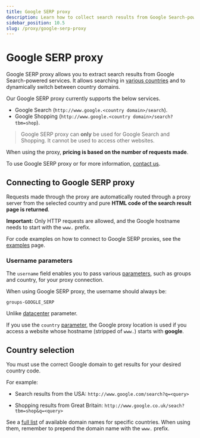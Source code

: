 ```yaml
---
title: Google SERP proxy
description: Learn how to collect search results from Google Search-powered tools. Get search results from localized domains in multiple countries, e.g. the US and Germany.
sidebar_position: 10.5
slug: /proxy/google-serp-proxy
---
```


# [](#google-serp-proxy) Google SERP proxy

Google SERP proxy allows you to extract search results from Google Search-powered services. It allows searching in [various countries](#country-selection) and to dynamically switch between country domains.

Our Google SERP proxy currently supports the below services.

* Google Search (`http://www.google.<country domain>/search`).
* Google Shopping (`http://www.google.<country domain>/search?tbm=shop`).

> Google SERP proxy can **only** be used for Google Search and Shopping. It cannot be used to access other websites.

When using the proxy, **pricing is based on the number of requests made**.

To use Google SERP proxy or for more information, [contact us](https://apify.com/contact).

## [](#connecting-to-google-serp-proxy) Connecting to Google SERP proxy

Requests made through the proxy are automatically routed through a proxy server from the selected country and pure **HTML code of the search result page is returned**.

**Important:** Only HTTP requests are allowed, and the Google hostname needs to start with the `www.` prefix.

For code examples on how to connect to Google SERP proxies, see the [examples](./examples.md) page.

### [](#username-parameters) Username parameters

The `username` field enables you to pass various [parameters](../connection_settings.md), such as groups and country, for your proxy connection.

When using Google SERP proxy, the username should always be:

```text
groups-GOOGLE_SERP
```

Unlike [datacenter](../datacenter_proxy/index.md) parameter.

If you use the `country` [parameter](../connection_settings.md), the Google proxy location is used if you access a website whose hostname (stripped of `www.`) starts with **google**.

## [](#country-selection) Country selection

You must use the correct Google domain to get results for your desired country code.

For example:

* Search results from the USA: `http://www.google.com/search?q=<query>`


* Shopping results from Great Britain: `http://www.google.co.uk/seach?tbm=shop&q=<query>`

See a [full list](https://ipfs.io/ipfs/QmXoypizjW3WknFiJnKLwHCnL72vedxjQkDDP1mXWo6uco/wiki/List_of_Google_domains.html) of available domain names for specific countries. When using them, remember to prepend the domain name with the `www.` prefix.
